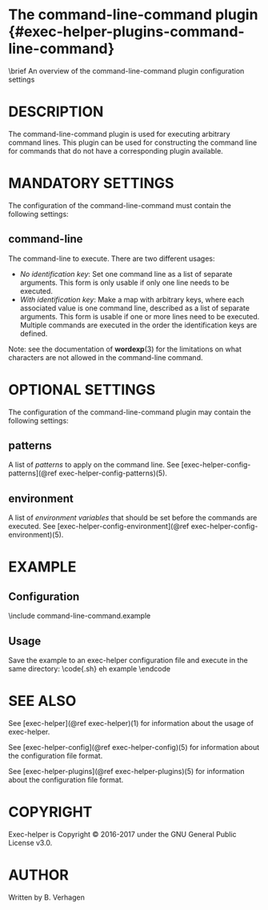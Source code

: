 The command-line-command plugin  {#exec-helper-plugins-command-line-command}
============================
\brief An overview of the command-line-command plugin configuration settings

# DESCRIPTION
The command-line-command plugin is used for executing arbitrary command lines. This plugin can be used for constructing the command line for commands that do not have a corresponding plugin available.

# MANDATORY SETTINGS
The configuration of the command-line-command must contain the following settings:

## command-line
The command-line to execute. There are two different usages:
- _No identification key_: Set one command line as a list of separate arguments. This form is only usable if only one line needs to be executed.
- _With identification key_: Make a map with arbitrary keys, where each associated value is one command line, described as a list of separate arguments. This form is usable if one or more lines need to be executed. Multiple commands are executed in the order the identification keys are defined.
  
Note: see the documentation of __wordexp__(3) for the limitations on what characters are not allowed in the command-line command.

# OPTIONAL SETTINGS
The configuration of the command-line-command plugin may contain the following settings:
 
## patterns
A list of _patterns_ to apply on the command line. See [exec-helper-config-patterns](@ref exec-helper-config-patterns)(5).
 
## environment
A list of _environment variables_ that should be set before the commands are executed. See [exec-helper-config-environment](@ref exec-helper-config-environment)(5).

# EXAMPLE
## Configuration
\include command-line-command.example

## Usage
Save the example to an exec-helper configuration file and execute in the same directory:
\code{.sh}
eh example
\endcode

# SEE ALSO
See [exec-helper](@ref exec-helper)(1) for information about the usage of exec-helper.

See [exec-helper-config](@ref exec-helper-config)(5) for information about the configuration file format.

See [exec-helper-plugins](@ref exec-helper-plugins)(5) for information about the configuration file format.

# COPYRIGHT
Exec-helper is Copyright &copy; 2016-2017 under the GNU General Public License v3.0.

# AUTHOR
Written by B. Verhagen
